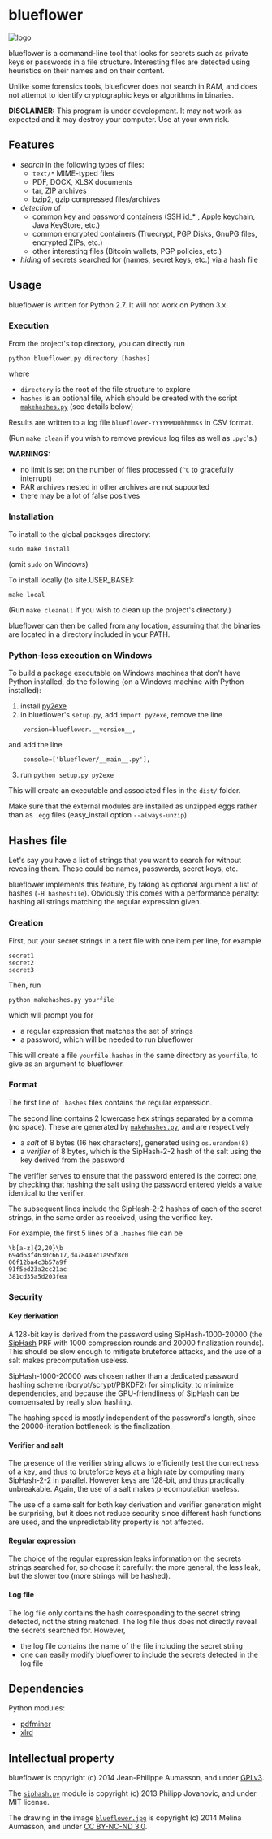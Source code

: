 blueflower
==========

![logo](blueflower.jpg)

blueflower is a command-line tool that looks for secrets such as private keys
or passwords in a file structure.
Interesting files are detected using heuristics on their names and on
their content.

Unlike some forensics tools, blueflower does not search in RAM, and
does not attempt to identify cryptographic keys or algorithms in
binaries.

**DISCLAIMER:** This program is under development. It may not work as
expected and it may destroy your computer. Use at your own risk.


Features
------------

* *search* in the following types of files:
    - `text/*` MIME-typed files
    - PDF, DOCX, XLSX documents
    - tar, ZIP archives
    - bzip2, gzip compressed files/archives
* *detection* of 
    - common key and password containers (SSH id\_\* , Apple
      keychain, Java KeyStore, etc.) 
    - common encrypted containers (Truecrypt, PGP Disks, GnuPG files,
      encrypted ZIPs, etc.)
    - other interesting files (Bitcoin wallets, PGP policies, etc.)
* *hiding* of secrets searched for (names, secret keys, etc.) via a hash
  file


Usage
------------

blueflower is written for Python 2.7. It will not work on Python 3.x.


### Execution

From the project's top directory, you can directly run
```
python blueflower.py directory [hashes]
```
where

* `directory` is the root of the file structure to explore
* `hashes` is an optional file, which should be created with the script
[`makehashes.py`](makehashes.py) (see details below)

Results are written to a log file `blueflower-YYYYMMDDhhmmss` in CSV format.

(Run `make clean` if you wish to remove previous log files as well as
`.pyc`'s.)

**WARNINGS:**

* no limit is set on the number of files processed (`^C` to gracefully interrupt)
* RAR archives nested in other archives are not supported 
* there may be a lot of false positives


### Installation

To install to the global packages directory:
```
sudo make install
```
(omit `sudo` on Windows)

To install locally (to site.USER_BASE):
```
make local
```

(Run `make cleanall` if you wish to clean up the project's directory.)

blueflower can then be called from any location, assuming that the
binaries are located in a directory included in your PATH.


### Python-less execution on Windows

To build a package executable on Windows machines that don't have Python
installed, do the following (on a Windows machine with Python
installed):

1. install [py2exe](http://www.py2exe.org)
2. in blueflower's `setup.py`, add `import py2exe`, remove the line
```
    version=blueflower.__version__,
```
and add the line
```
    console=['blueflower/__main__.py'],
```
3. run `python setup.py py2exe`

This will create an executable and associated files in the `dist/` folder.

Make sure that the external modules are installed as
unzipped eggs rather than as `.egg` files (easy_install option
`--always-unzip`).



Hashes file
-----------

Let's say you have a list of strings that you want to search for without
revealing them. These could be names, passwords, secret keys, etc.

blueflower implements this feature, by taking as optional argument a
list of hashes (`-H hashesfile`).
Obviously this comes with a performance penalty: hashing all strings
matching the regular expression given.
 

### Creation 

First, put your secret strings in a text file with one item per line,
for example

```
secret1
secret2
secret3
```

Then, run 
```
python makehashes.py yourfile
```

which will prompt you for
* a regular expression that matches the set of strings
* a password, which will be needed to run blueflower

This will create a file `yourfile.hashes` in the same directory as
`yourfile`, to give as an argument to blueflower.


### Format

The first line of `.hashes` files contains the regular expression.

The second line contains 2 lowercase hex strings separated by a comma
(no space). These are generated by [`makehashes.py`](makehashes.py), and
are respectively 

* a *salt* of 8 bytes (16 hex characters), generated using
  `os.urandom(8)`
* a *verifier* of 8 bytes, which is the SipHash-2-2 hash of the salt
  using the key derived from the password

The verifier serves to ensure that the password entered is the correct
one, by checking that hashing the salt using the password entered yields
a value identical to the verifier.

The subsequent lines include the SipHash-2-2 hashes of each of the
secret strings, in the same order as received, using the verified key.

For example, the first 5 lines of a `.hashes` file can be 

```
\b[a-z]{2,20}\b
694d63f4630c6617,d478449c1a95f8c0
06f12ba4c3b57a9f
91f5ed23a2cc21ac
381cd35a5d203fea
```

### Security 

#### Key derivation

A 128-bit key is derived from the password using SipHash-1000-20000 (the
[SipHash](https://131002.net/siphash) PRF with 1000 compression rounds
and 20000 finalization rounds).
This should be slow enough to mitigate bruteforce attacks, and the use of
a salt makes precomputation useless.

SipHash-1000-20000 was chosen rather than a dedicated password hashing
scheme (bcrypt/scrypt/PBKDF2) for simplicity, to minimize
dependencies, and because the GPU-friendliness of SipHash can be
compensated by really slow hashing.

The hashing speed is mostly independent of the password's length, since
the 20000-iteration bottleneck is the finalization.


#### Verifier and salt

The presence of the verifier string allows to efficiently test the
correctness of a key, and thus to bruteforce keys at a high rate by
computing many SipHash-2-2 in parallel.
However keys are 128-bit, and thus practically unbreakable.
Again, the use of a salt makes precomputation useless.

The use of a same salt for both key derivation and verifier generation
might be surprising, but it does not reduce security since different
hash functions are used, and the unpredictability property is not
affected.


#### Regular expression 

The choice of the regular expression leaks information on the secrets
strings searched for, so choose it carefully: the more general, the less
leak, but the slower too (more strings will be hashed).


#### Log file

The log file only contains the hash corresponding to the secret string
detected, not the string matched. 
The log file thus does not directly reveal the secrets searched for.
However, 

* the log file contains the name of the file including the secret string
* one can easily modify blueflower to include the secrets detected in
  the log file



Dependencies
------------

Python modules:
* [pdfminer](https://pypi.python.org/pypi/pdfminer/)
* [xlrd](https://pypi.python.org/pypi/xlrd/)


Intellectual property
---------------------

blueflower is copyright (c) 2014 Jean-Philippe Aumasson, and under
[GPLv3](LICENSE).

The [`siphash.py`](blueflower/utils/siphash.py) module is copyright (c)
2013 Philipp Jovanovic, and under MIT license.

The drawing in the image [`blueflower.jpg`](blueflower.jpg) is copyright
(c) 2014 Melina Aumasson, and under [CC BY-NC-ND
3.0](http://creativecommons.org/licenses/by-nc-nd/3.0/).
